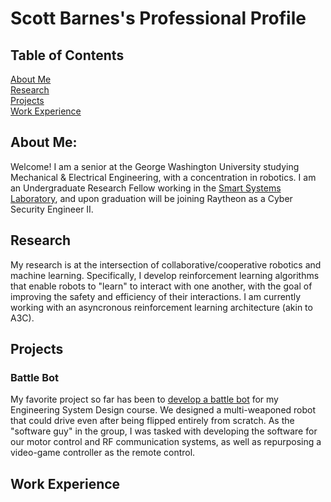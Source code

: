 # Scott Barnes's Professional Profile  

## Table of Contents
[About Me](#about-me)  
[Research](#research)  
[Projects](#projects)  
[Work Experience](#work-experience)  


## About Me:  
Welcome! I am a senior at the George Washington University studying Mechanical & Electrical Engineering, with a concentration in robotics. I am an Undergraduate Research Fellow working in the [Smart Systems Laboratory](https://www2.seas.gwu.edu/~amwick/), and upon graduation will be joining Raytheon as a Cyber Security Engineer II.  

## Research
My research is at the intersection of collaborative/cooperative robotics and machine learning. Specifically, I develop reinforcement learning algorithms that enable robots to "learn" to interact with one another, with the goal of improving the safety and efficiency of their interactions. I am currently working with an asyncronous reinforcement learning architecture (akin to A3C).

## Projects

### Battle Bot
My favorite project so far has been to [develop a battle bot](https://scottbarnesg.github.io/battle_bot/) for my Engineering System Design course. We designed a multi-weaponed robot that could drive even after being flipped entirely from scratch. As the "software guy" in the group, I was tasked with developing the software for our motor control and RF communication systems, as well as repurposing a video-game controller as the remote control.

## Work Experience
